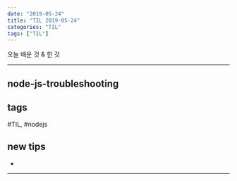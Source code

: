 ```yaml
---
date: "2019-05-24"
title: "TIL 2019-05-24"
categories: "TIL"
tags: ["TIL"]
---
```


오늘 배운 것 & 한 것

----------

## node-js-troubleshooting



## tags

\#TIL, #nodejs

## new tips

-

<!---->



----------
